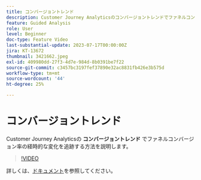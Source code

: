 ```yaml
---
title: コンバージョントレンド
description: Customer Journey Analyticsのコンバージョントレンドでファネルコンバージョン率の経時的な変化を追跡する方法を説明します。
feature: Guided Analysis
role: User
level: Beginner
doc-type: Feature Video
last-substantial-update: 2023-07-17T00:00:00Z
jira: KT-13672
thumbnail: 3421662.jpeg
exl-id: 409980dd-27f3-4d7e-984d-8b0391be7f22
source-git-commit: c3457bc3197fef37890e32ac8831fb426e3b575d
workflow-type: tm+mt
source-wordcount: '44'
ht-degree: 25%

---
```


# コンバージョントレンド

Customer Journey Analyticsの **コンバージョントレンド** でファネルコンバージョン率の経時的な変化を追跡する方法を説明します。

>[!VIDEO](https://video.tv.adobe.com/v/3421662/?learn=on)

詳しくは、[ドキュメント](https://experienceleague.adobe.com/docs/analytics-platform/using/guided-analysis/funnel/conversion-trends.html)を参照してください。
